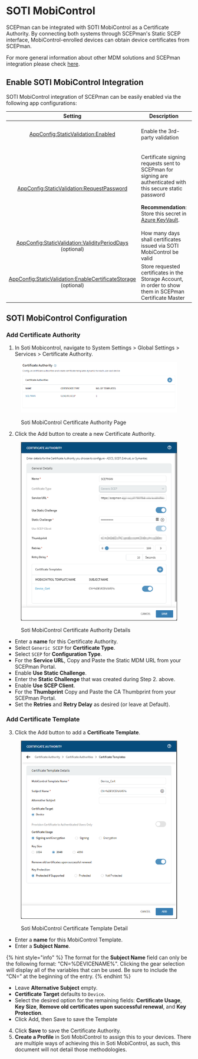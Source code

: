 # SOTI MobiControl

SCEPman can be integrated with SOTI MobiControl as a Certificate Authority. By connecting both systems through SCEPman's Static SCEP interface, MobiControl-enrolled devices can obtain device certificates from SCEPman.

For more general information about other MDM solutions and SCEPman integration please check [here](./).

## Enable SOTI MobiControl Integration

SOTI MobiControl integration of SCEPman can be easily enabled via the following app configurations:

|                                                                                               Setting                                                                                              | Description                                                                                                                                                                                                                                                                                              |                     Value                    |
| :------------------------------------------------------------------------------------------------------------------------------------------------------------------------------------------------: | -------------------------------------------------------------------------------------------------------------------------------------------------------------------------------------------------------------------------------------------------------------------------------------------------------- | :------------------------------------------: |
|                           [AppConfig:StaticValidation:Enabled](../../advanced-configuration/application-settings/static-validation.md#appconfig-staticvalidation-enabled)                          | Enable the 3rd-party validation                                                                                                                                                                                                                                                                          |   **true** to enable, **false** to disable   |
|                   [AppConfig:StaticValidation:RequestPassword](../../advanced-configuration/application-settings/static-validation.md#appconfig-staticvalidation-requestpassword)                  | <p>Certificate signing requests sent to SCEPman for signing are authenticated with this secure static password<br><br><strong>Recommendation</strong>: Store this secret in <a href="../../advanced-configuration/application-settings/#secure-configuration-in-azure-key-vault">Azure KeyVault</a>.</p> |      _generate a 32 character password_      |
|          [AppConfig:StaticValidation:ValidityPeriodDays](../../advanced-configuration/application-settings/static-validation.md#appconfig-staticvalidation-validityperioddays) (optional)          | How many days shall certificates issued via SOTI MobiControl be valid                                                                                                                                                                                                                                    |                      365                     |
| [AppConfig:StaticValidation:EnableCertificateStorage](../../advanced-configuration/application-settings/staticaad-validation.md#appconfig-staticaadvalidation-enablecertificatestorage) (optional) | Store requested certificates in the Storage Account, in order to show them in SCEPman Certificate Master                                                                                                                                                                                                 | _**true**_ to enable, _**false** to disable_ |

## SOTI MobiControl Configuration

### Add Certificate Authority

1. In Soti Mobicontrol, navigate to System Settings > Global Settings > Services > Certificate Authority.

<figure><img src="../../.gitbook/assets/image (1) (1) (1) (1).png" alt=""><figcaption><p>Soti MobiControl Certificate Authority Page</p></figcaption></figure>

2. Click the Add button to create a new Certificate Authority.

<figure><img src="../../.gitbook/assets/image (1) (1) (1).png" alt=""><figcaption><p>Soti MobiControl Certificate Authority Details</p></figcaption></figure>

* Enter a **name** for this Certificate Authority.&#x20;
* Select `Generic SCEP` for **Certificate Type**.&#x20;
* Select `SCEP` for **Configuration Type**.&#x20;
* For the **Service URL**, Copy and Paste the Static MDM URL from your SCEPman Portal.&#x20;
* Enable **Use Static Challenge**.
* Enter the **Static Challenge** that was created during Step 2. above.&#x20;
* Enable **Use SCEP Client**.
* For the **Thumbprint** Copy and Paste the CA Thumbprint from your SCEPman Portal.
* Set the **Retries** and **Retry Delay** as desired (or leave at Default).

### Add Certificate Template

3. Click the Add button to add a **Certificate Template**.

<figure><img src="../../.gitbook/assets/image (2) (1) (1).png" alt=""><figcaption><p>Soti MobiControl Certificate Template Detail</p></figcaption></figure>

* Enter a **name** for this MobiControl Template.
* Enter a **Subject Name**.

{% hint style="info" %}
The format for the **Subject Name** field can only be the following format: “CN=%DEVICENAME%". Clicking the gear selection will display all of the variables that can be used. Be sure to include the “CN=” at the beginning of the entry.
{% endhint %}

* Leave **Alternative Subject** empty.
* **Certificate Target** defaults to `Device`.&#x20;
* Select the desired option for the remaining fields: **Certificate Usage**, **Key Size**, **Remove old certificates upon successful renewal**, and **Key Protection**.
* Click Add, then Save to save the Template

4. Click **Save** to save the Certificate Authority.
5. **Create a Profile** in Soti MobiControl to assign this to your devices. There are multiple ways of achieving this in Soti MobiControl, as such, this document will not detail those methodologies.
